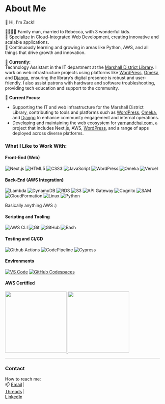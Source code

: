 # About Me

👋 Hi, I'm Zack!  

👨‍👩‍👦‍👦 Family man, married to Rebecca, with 3 wonderful kids.  
📱 Specialize in Cloud-Integrated Web Development, creating innovative and scalable applications.  
🌱 Continuously learning and growing in areas like Python, AWS, and all things that drive growth and innovation.  

💼 **Currently:**  
Technology Assistant in the IT department at the [Marshall District Library](https://github.com/Marshall-District-Library). I work on web infrastructure projects using platforms like [WordPress](https://wordpress.org), [Omeka](https://omeka.org), and [Django](https://www.djangoproject.com), ensuring the library’s digital presence is robust and user-friendly. I also assist patrons with hardware and software troubleshooting, providing tech education and support to the community.  

🎯 **Current Focus:**  
- Supporting the IT and web infrastructure for the Marshall District Library, contributing to tools and platforms such as [WordPress](https://wordpress.org), [Omeka](https://omeka.org), and [Django](https://www.djangoproject.com) to enhance community engagement and internal operations.
- Developing and maintaining the web ecosystem for [yarnandchai.com](https://yarnandchai.com), a project that includes Next.js, AWS, [WordPress](https://wordpress.org), and a range of apps deployed across diverse platforms.  


### What I Like to Work With:

#### Front-End (Web)
![Next.js](https://img.shields.io/badge/Next.js-000000?style=flat&logo=next.js&logoColor=white)
![HTML5](https://img.shields.io/badge/HTML5-E34F26?style=flat&logo=html5&logoColor=white)
![CSS3](https://img.shields.io/badge/CSS3-1572B6?style=flat&logo=css3&logoColor=white)
![JavaScript](https://img.shields.io/badge/JavaScript-F7DF1E?style=flat&logo=javascript&logoColor=black)
![WordPress](https://img.shields.io/badge/WordPress-21759B?style=flat&logo=wordpress&logoColor=white)
![Omeka](https://img.shields.io/badge/Omeka-FF6D00?style=flat&logo=omeka&logoColor=white)
![Vercel](https://img.shields.io/badge/Vercel-000000?style=flat&logo=vercel&logoColor=white)

#### Back-End (AWS Integration)
![Lambda](https://img.shields.io/badge/AWS_Lambda-FB542B?style=flat&logo=amazonaws&logoColor=white)
![DynamoDB](https://img.shields.io/badge/DynamoDB-4053D6?style=flat&logo=amazon-dynamodb&logoColor=white)
![RDS](https://img.shields.io/badge/RDS-232F3E?style=flat&logo=amazonaws&logoColor=white)
![S3](https://img.shields.io/badge/Amazon_S3-569A31?style=flat&logo=amazon-s3&logoColor=white)
![API Gateway](https://img.shields.io/badge/API%20Gateway-3E721D?style=flat&logo=amazonaws&logoColor=white)
![Cognito](https://img.shields.io/badge/Cognito-20232A?style=flat&logo=amazon&logoColor=61DAFB)
![SAM](https://img.shields.io/badge/SAM-232F3E?style=flat&logo=amazonaws&logoColor=white)
![CloudFormation](https://img.shields.io/badge/CloudFormation-232F3E?style=flat&logo=amazonaws&logoColor=white)
![Linux](https://img.shields.io/badge/Linux-FCC624?style=flat&logo=linux&logoColor=black)
![Python](https://img.shields.io/badge/Python-3776AB?style=flat&logo=python&logoColor=white)

Basically anything AWS :) 

#### Scripting and Tooling 
![AWS CLI](https://img.shields.io/badge/AWS_CLI-232F3E?style=flat&logo=amazonaws&logoColor=white)
![Git](https://img.shields.io/badge/Git-F05032?style=flat&logo=git&logoColor=white)
![GitHub](https://img.shields.io/badge/GitHub-181717?style=flat&logo=github&logoColor=white)
![Bash](https://img.shields.io/badge/Bash-4EAA25?style=flat&logo=gnu-bash&logoColor=white)

#### Testing and CI/CD
![Github Actions](https://img.shields.io/badge/Github_Actions-2088FF?style=flat&logo=github-actions&logoColor=white)
![CodePipeline](https://img.shields.io/badge/CodePipeline-232F3E?style=flat&logo=amazonaws&logoColor=white)
![Cypress](https://img.shields.io/badge/Cypress-17202C?style=flat&logo=cypress&logoColor=white)

#### Environments
[![VS Code](https://img.shields.io/badge/VS_Code-007ACC?style=for-the-badge&logo=visual-studio-code&logoColor=white)](https://code.visualstudio.com/)
[![GitHub Codespaces](https://img.shields.io/badge/Github_Codespaces-181717?style=for-the-badge&logo=github&logoColor=white)](https://github.com/features/codespaces)

#### AWS Certified
<a href="https://www.credly.com/badges/c3dd34be-c860-4ff9-8642-4cc5fa44dd23/public_url">
    <img src="https://github-images-static.s3.amazonaws.com/images/aws-certified-cloud-practitioner.png" width="200" height="200" style="display:inline-block;">
</a>
<a href="https://www.credly.com/badges/979d80f0-ec47-4ff0-bac9-f7f146455546/public_url">
    <img src="https://github-images-static.s3.amazonaws.com/images/aws-certified-solutions-architect-associate.png" width="200" height="200" style="display:inline-block;">
</a>

---

### Contact

How to reach me:  
📫 [Email](mailto:zack@cloudzack.com) |  
[Threads](https://www.threads.net/@zackrydlangford) |  
[LinkedIn](https://www.linkedin.com/in/zackry-langford/)



<!---
zackrylangford/zackrylangford is a ✨ special ✨ repository because its `README.md` (this file) appears on your GitHub profile.
You can click the Preview link to take a look at your changes.
--->
